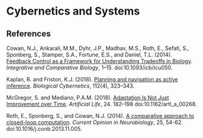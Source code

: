 # Cybernetics and Systems

## References
Cowan, N.J., Ankarali, M.M., Dyhr, J.P., Madhav, M.S., Roth, E., Sefati, S., Sponberg, S., Stamper, S.A., Fortune, E.S., and Daniel, T.L. (2014). [Feedback Control as a Framework for Understanding Tradeoffs in Biology](https://www.ncbi.nlm.nih.gov/pubmed/24893678). _Integrative and Comparative Biology_, 1–15. doi:10.1093/icb/icu050.

Kaplan, R. and Friston, K.J. (2018). [Planning and navigation as active inference](https://link.springer.com/article/10.1007/s00422-018-0753-2). _Biological Cybernetics_, 112(4), 323–343.

McGregor, S. and Mediano, P.A.M. (2018). [Adaptation Is Not Just Improvement over Time](https://www.ncbi.nlm.nih.gov/pubmed/30485144). _Artificial Life_, 24. 182–198 doi:10.1162/artl_a_00268.

Roth, E., Sponberg, S., and Cowan, N.J. (2014). [A comparative approach to closed-loop computation](https://www.sciencedirect.com/science/article/abs/pii/S095943881300216X). _Current Opinion in Neurobiology_, 25, 54-62. doi:10.1016/j.conb.2013.11.005. 
